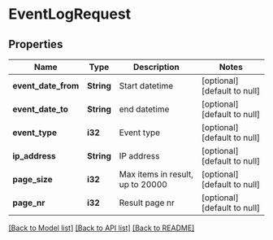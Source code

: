 # EventLogRequest

## Properties
Name | Type | Description | Notes
------------ | ------------- | ------------- | -------------
**event_date_from** | **String** | Start datetime | [optional] [default to null]
**event_date_to** | **String** | end datetime | [optional] [default to null]
**event_type** | **i32** | Event type | [optional] [default to null]
**ip_address** | **String** | IP address | [optional] [default to null]
**page_size** | **i32** | Max items in result, up to 20000 | [optional] [default to null]
**page_nr** | **i32** | Result page nr | [optional] [default to null]

[[Back to Model list]](../README.md#documentation-for-models) [[Back to API list]](../README.md#documentation-for-api-endpoints) [[Back to README]](../README.md)


